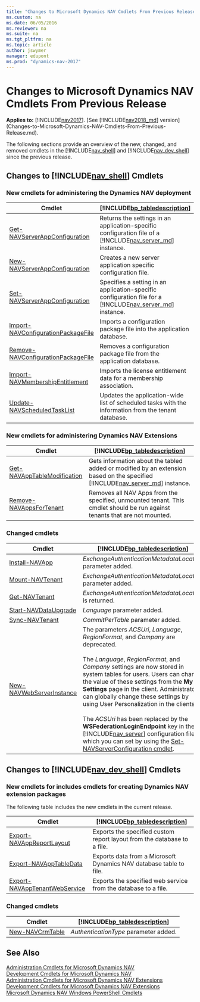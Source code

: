 ```yaml
---
title: "Changes to Microsoft Dynamics NAV Cmdlets From Previous Release"
ms.custom: na
ms.date: 06/05/2016
ms.reviewer: na
ms.suite: na
ms.tgt_pltfrm: na
ms.topic: article
author: jswymer
manager: edupont
ms.prod: "dynamics-nav-2017"
---
```

# Changes to Microsoft Dynamics NAV Cmdlets From Previous Release

**Applies to:** [!INCLUDE[nav2017](includes/nav2017.md)]. [See [!INCLUDE[nav2018_md](includes/nav2018_md.md)] version](Changes-to-Microsoft-Dynamics-NAV-Cmdlets-From-Previous-Release.md).

The following sections provide an overview of the new, changed, and removed cmdlets in the [!INCLUDE[nav_shell](includes/nav_shell_md.md)] and [!INCLUDE[nav_dev_shell](includes/nav_dev_shell_md.md)] since the previous release.  

## Changes to [!INCLUDE[nav_shell](includes/nav_shell_md.md)] Cmdlets  

### New cmdlets for administering the Dynamics NAV deployment  

|Cmdlet|[!INCLUDE[bp_tabledescription](includes/bp_tabledescription_md.md)]|
|------------|---------------------------------------|
|[Get-NAVServerAppConfiguration](/powershell/module/microsoft.dynamics.nav.management/Get-NAVServerAppConfiguration?view=dynamicsnav-ps-2017)|Returns the settings in an application-specific configuration file of a [!INCLUDE[nav_server_md](includes/nav_server_md.md)] instance.|
|[New-NAVServerAppConfiguration](/powershell/module/microsoft.dynamics.nav.management/New-NAVServerAppConfiguration?view=dynamicsnav-ps-2017)|Creates a new server application specific configuration file.|
|[Set-NAVServerAppConfiguration](/powershell/module/microsoft.dynamics.nav.management/Set-NAVServerAppConfiguration?view=dynamicsnav-ps-2017)|Specifies a setting in an application-specific configuration file for a [!INCLUDE[nav_server_md](includes/nav_server_md.md)] instance.|
|[Import-NAVConfigurationPackageFile](/powershell/module/microsoft.dynamics.nav.management/Import-NAVConfigurationPackageFile?view=dynamicsnav-ps-2017)|Imports a configuration package file into the application database.|
|[Remove-NAVConfigurationPackageFile](/powershell/module/microsoft.dynamics.nav.management/Remove-NAVConfigurationPackageFile?view=dynamicsnav-ps-2017)| Removes a configuration package file from the application database.|
|[Import-NAVMembershipEntitlement](/powershell/module/microsoft.dynamics.nav.management/Import-NAVMembershipEntitlement?view=dynamicsnav-ps-2017)|Imports the license entitlement data for a membership association.|
|[Update-NAVScheduledTaskList](/powershell/module/microsoft.dynamics.nav.management/Update-NAVScheduledTaskList?view=dynamicsnav-ps-2017)|Updates the application-wide list of scheduled tasks with the information from the tenant database.|

<!-- A number of other new cmdlets are available in the [!INCLUDE[nav_shell](includes/nav_shell_md.md)] but are not yet listed here. For a full list, see [Administration Cmdlets for Microsoft Dynamics NAV Extensions](https://go.microsoft.com/fwlink/?LinkID=626874).  -->

### New cmdlets for administering Dynamics NAV Extensions

|Cmdlet|[!INCLUDE[bp_tabledescription](includes/bp_tabledescription_md.md)]|
|------------|---------------------------------------|  
|[Get-NAVAppTableModification](/powershell/module/microsoft.dynamics.nav.apps.management/Get-NAVAppTableModification?view=dynamicsnav-ps-2017)|Gets information about the tabled added or modified by an extension based on the specified [!INCLUDE[nav_server_md](includes/nav_server_md.md)] instance.|
|[Remove-NAVAppsForTenant](/powershell/module/microsoft.dynamics.nav.apps.management/Remove-NAVAppsForTenant?view=dynamicsnav-ps-2017)| Removes all NAV Apps from the specified, unmounted tenant. This cmdlet should be run against tenants that are not mounted.|

<!--|[Get-NAVTableSynchSetupForDataUpgrade](/powershell/module/microsoft.dynamics.nav.apps.management/Get-NAVTableSynchSetupForDataUpgrade?view=dynamicsnav-ps-2017)|Gets information about the tables that will be modified, added, or removed during a tenant data upgrade on the specified  [!INCLUDE[nav_server_md](includes/nav_server_md.md)] instance.|-->

### Changed cmdlets  

|Cmdlet|[!INCLUDE[bp_tabledescription](includes/bp_tabledescription_md.md)]|
|------------|---------------------------------------|  
|[Install-NAVApp](/powershell/module/microsoft.dynamics.nav.apps.management/Install-NAVApp?view=dynamicsnav-ps-2017)|*ExchangeAuthenticationMetadataLocation* parameter added.|
|[Mount-NAVTenant](/powershell/module/microsoft.dynamics.nav.management/Mount-NAVTenant?view=dynamicsnav-ps-2017)|*ExchangeAuthenticationMetadataLocation* parameter added.|
|[Get-NAVTenant](/powershell/module/microsoft.dynamics.nav.management/Mount-NAVTenant?view=dynamicsnav-ps-2017)|*ExchangeAuthenticationMetadataLocation* is returned.|
|[Start-NAVDataUpgrade](/powershell/module/microsoft.dynamics.nav.management/Start-NAVDataUpgrade?view=dynamicsnav-ps-2017)|*Language* parameter added.|
|[Sync-NAVTenant](/powershell/module/microsoft.dynamics.nav.management/Sync-NAVTenant?view=dynamicsnav-ps-2017)|*CommitPerTable* parameter added.|
|[New-NAVWebServerInstance](/powershell/module/microsoft.dynamics.nav.management/New-NAVWebServerInstance?view=dynamicsnav-ps-2017)|The parameters *ACSUri*, *Language*, *RegionFormat*, and *Company* are deprecated. <BR /><BR />The *Language*, *RegionFormat*, and *Company* settings are now stored in system tables for users. Users can change the value of these settings from the **My Settings** page in the client. Administrators can globally change these settings by using User Personalization in the clients.<BR /><BR />The *ACSUri* has been replaced by the **WSFederationLoginEndpoint** key in the [!INCLUDE[nav_server](includes/nav_server_md.md)] configuration file, which you can set by using the [Set-NAVServerConfiguration cmdlet](/powershell/module/microsoft.dynamics.nav.management/Set-NAVServerConfiguration.md).|

## Changes to [!INCLUDE[nav_dev_shell](includes/nav_dev_shell_md.md)] Cmdlets  

### New cmdlets for includes cmdlets for creating Dynamics NAV extension packages
 The following table includes the new cmdlets in the current release.  

|Cmdlet|[!INCLUDE[bp_tabledescription](includes/bp_tabledescription_md.md)]|  
|------------|---------------------------------------|  
|[Export-NAVAppReportLayout](/powershell/module/microsoft.dynamics.nav.apps.tools/Export-NAVAppReportLayout?view=dynamicsnav-ps-2017)|Exports the specified custom report layout from the database to a file.|
|[Export-NAVAppTableData](/powershell/module/microsoft.dynamics.nav.apps.tools/Export-NAVAppTableData.md) | Exports data from a Microsoft Dynamics NAV database table to file.|
|[Export-NAVAppTenantWebService](/powershell/module/microsoft.dynamics.nav.apps.tools/Export-NAVAppTenantWebService?view=dynamicsnav-ps-2017)| Exports the specified web service from the database to a file.|

<!-- >  A number of other new cmdlets are available in the [!INCLUDE[nav_dev_shell](includes/nav_dev_shell_md.md)] but are not yet listed here. For a full list, see [Development Cmdlets for Microsoft Dynamics NAV Extensions](https://go.microsoft.com/fwlink/?LinkId=626875). -->

### Changed cmdlets  

|Cmdlet|[!INCLUDE[bp_tabledescription](includes/bp_tabledescription_md.md)]|
|------------|---------------------------------------|  
|[New-NAVCrmTable](/powershell/module/microsoft.dynamics.nav.model.tools/New-NAVCrmTable?view=dynamicsnav-ps-2017)|*AuthenticationType* parameter added.|

## See Also  
[Administration Cmdlets for Microsoft Dynamics NAV](/powershell/module/microsoft.dynamics.nav.management/Microsoft.Dynamics.Nav.Management.md)  
[Development Cmdlets for Microsoft Dynamics NAV](/powershell/module/microsoft.dynamics.nav.model.tools/Microsoft.Dynamics.Nav.Model.Tools.md)  
[Administration Cmdlets for Microsoft Dynamics NAV Extensions](/powershell/module/microsoft.dynamics.nav.apps.tools/Microsoft.Dynamics.Nav.Apps.Tools.md)  
[Development Cmdlets for Microsoft Dynamics NAV Extensions](/powershell/module/microsoft.dynamics.nav.apps.tools/Microsoft.Dynamics.Nav.Apps.Tools.md)  
[Microsoft Dynamics NAV Windows PowerShell Cmdlets](Microsoft-Dynamics-NAV-Windows-PowerShell-Cmdlets.md)
